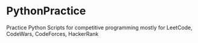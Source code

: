 # PythonPractice
Practice Python Scripts for competitive programming mostly for LeetCode, CodeWars, CodeForces, HackerRank
